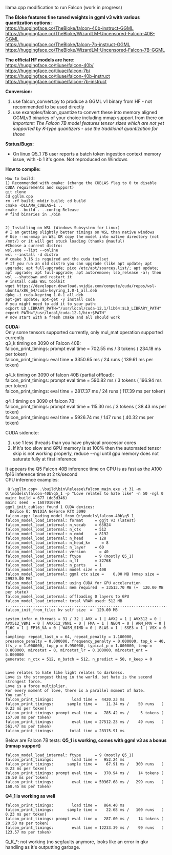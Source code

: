 llama.cpp modification to run Falcon (work in progress)

**The Bloke features fine tuned weights in ggml v3 with various quantization options:**  
https://huggingface.co/TheBloke/falcon-40b-instruct-GGML  
https://huggingface.co/TheBloke/WizardLM-Uncensored-Falcon-40B-GGML  
https://huggingface.co/TheBloke/falcon-7b-instruct-GGML  
https://huggingface.co/TheBloke/WizardLM-Uncensored-Falcon-7B-GGML  
  
**The official HF models are here:**  
https://huggingface.co/tiiuae/falcon-40b/  
https://huggingface.co/tiiuae/falcon-7b/  
https://huggingface.co/tiiuae/falcon-40b-instruct  
https://huggingface.co/tiiuae/falcon-7b-instruct  

**Conversion:**
1) use falcon_convert.py to produce a GGML v1 binary from HF - not recommended to be used directly
2) use examples/falcon_quantize to convert these into memory aligned GGMLv3 binaries of your choice including mmap support from there on
_Important: The Falcon 7B model features tensor sizes which are not yet supported by K-type quantizers - use the traditional quantization for those_  
  
**Status/Bugs:**  
* On linux Q5_1 7B user reports a batch token ingestion context memory issue, with -b 1 it's gone. Not reproduced on Windows
  
**How to compile:**
```
How to build:
1) Recommended with cmake: (change the CUBLAS flag to 0 to disable CUDA requirements and support)
git clone
cd ggllm.cpp
rm -rf build; mkdir build; cd build
cmake -DLLAMA_CUBLAS=1 ..
cmake --build . --config Release
# find binaries in ./bin


2) Installing on WSL (Windows Subsystem for Linux)
# I am getting slightly better timings on WSL than native windows
# Use --no-mmap in WSL OR copy the model into native directory (not /mnt/) or it will get stuck loading (thanks @nauful)
#Choose a current distro:
wsl.exe --list --online
wsl --install -d distro
# cmake 3.16 is required and the cuda toolset
# If you run an old distro you can upgrade (like apt update; apt upgrade; apt full-upgrade; pico /etc/apt/sources.list/; apt update; apt upgrade; apt full-upgrade; apt autoremove; lsb_release -a); then wsl --shutdown and restart it
# install cuda WSL toolkit
wget https://developer.download.nvidia.com/compute/cuda/repos/wsl-ubuntu/x86_64/cuda-keyring_1.0-1_all.deb
dpkg -i cuda-keyring_1.0-1_all.deb
apt-get update; apt-get -y install cuda
# you might need to add it to your path:
export LD_LIBRARY_PATH="/usr/local/cuda-12.1/lib64:$LD_LIBRARY_PATH"
export PATH="/usr/local/cuda-12.1/bin:$PATH"
# now start with a fresh cmake and all should work 
```
  
**CUDA:**  
Only some tensors supported currently, only mul_mat operation supported currently  
q3_k timing on 3090 of Falcon 40B:  
falcon_print_timings: prompt eval time =   702.55 ms /     3 tokens (  234.18 ms per token)  
falcon_print_timings:        eval time =  3350.65 ms /    24 runs   (  139.61 ms per token)  
  
q4_k timing on 3090 of falcon 40B (partial offload):  
falcon_print_timings: prompt eval time =   590.82 ms /     3 tokens (  196.94 ms per token)  
falcon_print_timings:        eval time =  2817.37 ms /    24 runs   (  117.39 ms per token)  
  
q4_1 timing on 3090 of falcon 7B:  
falcon_print_timings: prompt eval time =   115.30 ms /     3 tokens (   38.43 ms per token)  
falcon_print_timings:        eval time =  5926.74 ms /   147 runs   (   40.32 ms per token)  


CUDA sidenote:  
1) use 1 less threads than you have physical processor cores  
2) If it's too slow and GPU memory is at 100% then the automated tensor skip is not working properly, reduce --ngl until gpu memory does not saturate fully at first inference  


It appears the Q5 Falcon 40B inference time on CPU is as fast as the A100 fp16 inference time at 2 tk/second  
CPU inference examples:  
```
 Q:\ggllm.cpp> .\build\bin\Release\falcon_main.exe -t 31 -m Q:\models\falcon-40b\q5_1 -p "Love relates to hate like" -n 50 -ngl 0
main: build = 677 (dd3d346)
main: seed  = 1687010794
ggml_init_cublas: found 1 CUDA devices:
  Device 0: NVIDIA GeForce RTX 3090
falcon.cpp: loading model from Q:\models\falcon-40b\q5_1
falcon_model_load_internal: format     = ggjt v3 (latest)
falcon_model_load_internal: n_vocab    = 65024
falcon_model_load_internal: n_ctx      = 512
falcon_model_load_internal: n_embd     = 8192
falcon_model_load_internal: n_head     = 128
falcon_model_load_internal: n_head_kv     = 8
falcon_model_load_internal: n_layer    = 60
falcon_model_load_internal: version      = 40
falcon_model_load_internal: ftype      = 9 (mostly Q5_1)
falcon_model_load_internal: n_ff       = 32768
falcon_model_load_internal: n_parts    = 1
falcon_model_load_internal: model size = 40B
falcon_model_load_internal: ggml ctx size =    0.00 MB (mmap size = 29929.00 MB)
falcon_model_load_internal: using CUDA for GPU acceleration
falcon_model_load_internal: mem required  = 33513.70 MB (+  120.00 MB per state)
falcon_model_load_internal: offloading 0 layers to GPU
falcon_model_load_internal: total VRAM used: 512 MB
...................................................................................................
falcon_init_from_file: kv self size  =  120.00 MB

system_info: n_threads = 31 / 32 | AVX = 1 | AVX2 = 1 | AVX512 = 0 | AVX512_VBMI = 0 | AVX512_VNNI = 0 | FMA = 1 | NEON = 0 | ARM_FMA = 0 | F16C = 1 | FP16_VA = 0 | WASM_SIMD = 0 | BLAS = 1 | SSE3 = 1 | VSX = 0 |
sampling: repeat_last_n = 64, repeat_penalty = 1.100000, presence_penalty = 0.000000, frequency_penalty = 0.000000, top_k = 40, tfs_z = 1.000000, top_p = 0.950000, typical_p = 1.000000, temp = 0.800000, mirostat = 0, mirostat_lr = 0.100000, mirostat_ent = 5.000000
generate: n_ctx = 512, n_batch = 512, n_predict = 50, n_keep = 0


Love relates to hate like light relates to darkness.
Love is the strongest thing in the world, but hate is the second strongest force.
Love is a force multiplier.
For every moment of love, there is a parallel moment of hate.
You can’t
falcon_print_timings:        load time =  4420.23 ms
falcon_print_timings:      sample time =    11.34 ms /    50 runs   (    0.23 ms per token)
falcon_print_timings: prompt eval time =   785.42 ms /     5 tokens (  157.08 ms per token)
falcon_print_timings:        eval time = 27512.23 ms /    49 runs   (  561.47 ms per token)
falcon_print_timings:       total time = 28315.91 ms
```


Below are Falcon 7B tests:
**Q5_1 is working, comes with ggml v3 as a bonus (mmap support)**
```
falcon_model_load_internal: ftype      = 9 (mostly Q5_1)
falcon_print_timings:        load time =   952.24 ms
falcon_print_timings:      sample time =    67.91 ms /   300 runs   (    0.23 ms per token)
falcon_print_timings: prompt eval time =   370.94 ms /    14 tokens (   26.50 ms per token)
falcon_print_timings:        eval time = 50367.68 ms /   299 runs   (  168.45 ms per token)
```
**Q4_1 is working as well**
```
falcon_print_timings:        load time =   864.40 ms
falcon_print_timings:      sample time =    22.68 ms /   100 runs   (    0.23 ms per token)
falcon_print_timings: prompt eval time =   287.00 ms /    14 tokens (   20.50 ms per token)
falcon_print_timings:        eval time = 12233.39 ms /    99 runs   (  123.57 ms per token)
```

Q_K_*: not working (no segfaults anymore, looks like an error in qkv handling as it's outputting garbage.
